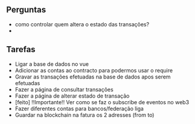 ## Perguntas

- como controlar quem altera o estado das transações?
- 


## Tarefas

- Ligar a base de dados no vue
- Adicionar as contas ao contracto para podermos usar o require
- Gravar as transações efetuadas na base de dados apos serem efetuadas
- Fazer a página de consultar transações
- Fazer a página de alterar estado de transação
- [feito] !!Importante!! Ver como se faz o subscribe de eventos no web3
- Fazer diferentes contas para bancos/federação liga
- Guardar na blockchain na fatura os 2 adresses (from to)